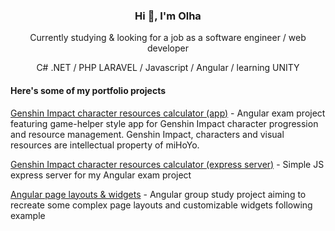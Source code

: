 <div align="center">
  <h3>Hi 👋, I'm Olha</h3>
  <p align="center">Currently studying & looking for a job as a software engineer / web developer</p>
  <p align="center">C# .NET / PHP LARAVEL / Javascript / Angular / learning UNITY</p>
  <h4 align="left">Here's some of my portfolio projects</h4>
  <div align="left">
    <p><a href="https://github.com/OlhaSmachna/AngularExamApp">Genshin Impact character resources calculator (app)</a> - Angular exam project featuring game-helper style app for Genshin Impact character progression and resource management. Genshin Impact, characters and visual resources are intellectual property of miHoYo.</p>
    <p><a href="https://github.com/OlhaSmachna/AngularExamApp">Genshin Impact character resources calculator (express server)</a> - Simple JS express server for my Angular exam project</p>
    <p><a href="https://github.com/OlhaSmachna/TeamProjectAngular">Angular page layouts & widgets</a> - Angular group study project aiming to recreate some complex page layouts and customizable widgets following example</p>
  </div>
</div>
